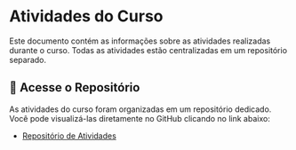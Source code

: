 # Atividades do Curso

Este documento contém as informações sobre as atividades realizadas durante o curso. Todas as atividades estão centralizadas em um repositório separado.

## 🔗 Acesse o Repositório

As atividades do curso foram organizadas em um repositório dedicado. Você pode visualizá-las diretamente no GitHub clicando no link abaixo:

- [Repositório de Atividades](https://github.com/Davi-D18/atividades-vnw)